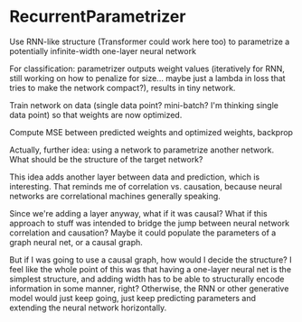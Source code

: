 # RecurrentParametrizer
Use RNN-like structure (Transformer could work here too) to parametrize a potentially infinite-width one-layer neural network

For classification: 
parametrizer outputs weight values (iteratively for RNN, still working on how to penalize for size... maybe just a lambda in loss that tries to make the network compact?), results in tiny network. 

Train network on data (single data point? mini-batch? I'm thinking single data point) so that weights are now optimized. 

Compute MSE between predicted weights and optimized weights, backprop




Actually, further idea: using a network to parametrize another network. What should be the structure of the target network? 

This idea adds another layer between data and prediction, which is interesting. That reminds me of correlation vs. causation, because neural networks are correlational machines generally speaking.

Since we're adding a layer anyway, what if it was causal? What if this approach to stuff was intended to bridge the jump between neural network correlation and causation? Maybe it could populate the parameters of a graph neural net, or a causal graph. 

But if I was going to use a causal graph, how would I decide the structure? I feel like the whole point of this was that having a one-layer neural net is the simplest structure, and adding width has to be able to structurally encode information in some manner, right? Otherwise, the RNN or other generative model would just keep going, just keep predicting parameters and extending the neural network horizontally. 
